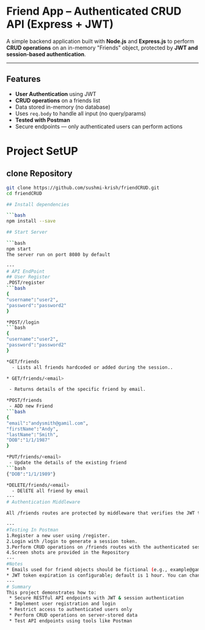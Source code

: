 #  Friend App – Authenticated CRUD API (Express + JWT)
A simple backend application built with **Node.js** and **Express.js** to perform **CRUD operations** on an in-memory "Friends" object, protected by **JWT and session-based authentication**.

---
##  Features
- **User Authentication** using JWT
- **CRUD operations** on a friends list
- Data stored in-memory (no database)
- Uses `req.body` to handle all input (no query/params)
- **Tested with Postman**
- Secure endpoints — only authenticated users can perform actions

# Project SetUP
## clone Repository

```bash
git clone https://github.com/sushmi-krish/friendCRUD.git
cd friendCRUD

## Install dependencies

```bash
npm install --save

## Start Server

```bash
npm start
The server run on port 8080 by default

---
# API EndPoint
## User Register
.POST/register
```bash
{
"username":"user2",
"password":"password2"
}

*POST//login
```bash
{
"username":"user2",
"password":"password2"
}

*GET/friends
  - Lists all friends hardcoded or added during the session..

* GET/friends/<email>

 - Returns details of the specific friend by email.

*POST/friends
 - ADD new Friend
```bash
{
"email":"andysmith@gamil.com",
"firstName":"Andy",
"lastName":"Smith",
"DOB":"1/1/1987"
}

*PUT/friends/<email>
 - Update the details of the existing friend 
```bash
{"DOB":"1/1/1989"}

*DELETE/friends/<email>
  - DElETE all friend by email
---  
# Authentication Middleware

All /friends routes are protected by middleware that verifies the JWT token stored in the session. Unauthorized requests receive a 403 error.

---
#Testing In Postman
1.Register a new user using /register.
2.Login with /login to generate a session token.
3.Perform CRUD operations on /friends routes with the authenticated session.
4.Screen shots are provided in the Repository 
---
#Notes
* Emails used for friend objects should be fictional (e.g., example@gamil.com) to avoid conflicts.
* JWT token expiration is configurable; default is 1 hour. You can change it (e.g., 60 seconds) for testing. 
---
# Summary
This project demonstrates how to:
 * Secure RESTful API endpoints with JWT & session authentication
 * Implement user registration and login
 * Restrict access to authenticated users only
 * Perform CRUD operations on server-stored data
 * Test API endpoints using tools like Postman

  
